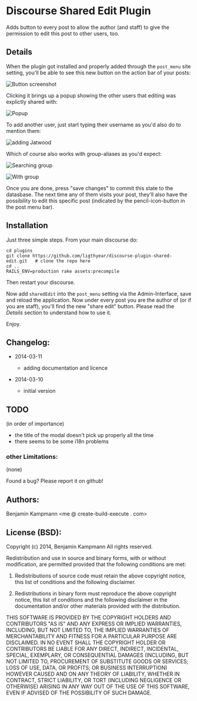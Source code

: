# Discourse Shared Edit Plugin

Adds button to every post to allow the author (and staff) to give the permission to edit this post to other users, too.

## Details

When the plugin got installed and properly added through the `post_menu` site setting, you'll be able to see this new button on the action bar of your posts:

![Button screenshot](https://raw.github.com/ligthyear/discourse-plugin-shared-edit/master/docs/the-new-shared-edit-button.png)

Clicking it brings up a popup showing the other users that editing was explictly shared with:

![Popup](https://raw.github.com/ligthyear/discourse-plugin-shared-edit/master/docs/shared-edit-popup.png)

To add another user, just start typing their username as you'd also do to mention them:

![adding Jatwood](https://raw.github.com/ligthyear/discourse-plugin-shared-edit/master/docs/adding-jatwood.png)

Which of course also works with group-aliases as you'd expect:

![Searching group](https://raw.github.com/ligthyear/discourse-plugin-shared-edit/master/docs/searching-for-group.png)

![With group](https://raw.github.com/ligthyear/discourse-plugin-shared-edit/master/docs/adding-group.png)

Once you are done, press "save changes" to commit this state to the datasbase. The next time any of them visits your post, they'll also have the possibility to edit this specific post (indicated by the pencil-icon-button in the post menu bar).

## Installation

Just three simple steps. From your main discourse do:

    cd plugins
    git clone https://github.com/ligthyear/discourse-plugin-shared-edit.git   # clone the repo here
    cd ..
    RAILS_ENV=production rake assets:precompile

Then restart your discourse.

Now add `sharedEdit` into the `post_menu` setting via the Admin-Interface, save and reload the application. Now under every post you are the author of (or if you are staff), you'll find the new "share edit" button. Please read the _Details_ section to understand how to use it.

Enjoy.

## Changelog:

 * 2014-03-11
   - adding documentation and licence

 * 2014-03-10
   - initial version

## TODO

(in order of importance)

 * the title of the modal doesn't pick up properly all the time
 * there seems to be some i18n problems

### other Limitations:

 (none)

Found a bug? Please report it on github!

## Authors:
Benjamin Kampmann <me @ create-build-execute . com>

## License (BSD):
Copyright (c) 2014, Benjamin Kampmann
All rights reserved.

Redistribution and use in source and binary forms, with or without modification, are permitted provided that the following conditions are met:

1. Redistributions of source code must retain the above copyright notice, this list of conditions and the following disclaimer.

2. Redistributions in binary form must reproduce the above copyright notice, this list of conditions and the following disclaimer in the documentation and/or other materials provided with the distribution.

THIS SOFTWARE IS PROVIDED BY THE COPYRIGHT HOLDERS AND CONTRIBUTORS "AS IS" AND ANY EXPRESS OR IMPLIED WARRANTIES, INCLUDING, BUT NOT LIMITED TO, THE IMPLIED WARRANTIES OF MERCHANTABILITY AND FITNESS FOR A PARTICULAR PURPOSE ARE DISCLAIMED. IN NO EVENT SHALL THE COPYRIGHT HOLDER OR CONTRIBUTORS BE LIABLE FOR ANY DIRECT, INDIRECT, INCIDENTAL, SPECIAL, EXEMPLARY, OR CONSEQUENTIAL DAMAGES (INCLUDING, BUT NOT LIMITED TO, PROCUREMENT OF SUBSTITUTE GOODS OR SERVICES; LOSS OF USE, DATA, OR PROFITS; OR BUSINESS INTERRUPTION) HOWEVER CAUSED AND ON ANY THEORY OF LIABILITY, WHETHER IN CONTRACT, STRICT LIABILITY, OR TORT (INCLUDING NEGLIGENCE OR OTHERWISE) ARISING IN ANY WAY OUT OF THE USE OF THIS SOFTWARE, EVEN IF ADVISED OF THE POSSIBILITY OF SUCH DAMAGE.
